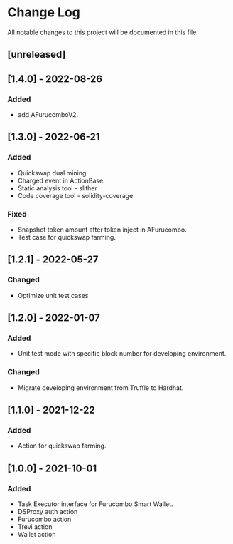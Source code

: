 # Change Log

All notable changes to this project will be documented in this file.

## [unreleased]

## [1.4.0] - 2022-08-26

### Added

- add AFurucomboV2.

## [1.3.0] - 2022-06-21

### Added

- Quickswap dual mining.
- Charged event in ActionBase.
- Static analysis tool - slither
- Code coverage tool - solidity-coverage

### Fixed

- Snapshot token amount after token inject in AFurucombo.
- Test case for quickswap farming.

## [1.2.1] - 2022-05-27

### Changed

- Optimize unit test cases

## [1.2.0] - 2022-01-07

### Added

- Unit test mode with specific block number for developing environment.

### Changed

- Migrate developing environment from Truffle to Hardhat.

## [1.1.0] - 2021-12-22

### Added

- Action for quickswap farming.

## [1.0.0] - 2021-10-01

### Added

- Task Executor interface for Furucombo Smart Wallet.
- DSProxy auth action
- Furucombo action
- Trevi action
- Wallet action
